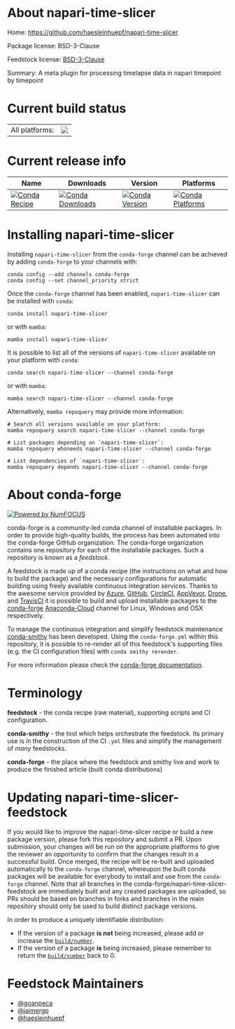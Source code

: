 About napari-time-slicer
========================

Home: https://github.com/haesleinhuepf/napari-time-slicer

Package license: BSD-3-Clause

Feedstock license: [BSD-3-Clause](https://github.com/conda-forge/napari-time-slicer-feedstock/blob/main/LICENSE.txt)

Summary: A meta plugin for processing timelapse data in napari timepoint by timepoint

Current build status
====================


<table><tr><td>All platforms:</td>
    <td>
      <a href="https://dev.azure.com/conda-forge/feedstock-builds/_build/latest?definitionId=15239&branchName=main">
        <img src="https://dev.azure.com/conda-forge/feedstock-builds/_apis/build/status/napari-time-slicer-feedstock?branchName=main">
      </a>
    </td>
  </tr>
</table>

Current release info
====================

| Name | Downloads | Version | Platforms |
| --- | --- | --- | --- |
| [![Conda Recipe](https://img.shields.io/badge/recipe-napari--time--slicer-green.svg)](https://anaconda.org/conda-forge/napari-time-slicer) | [![Conda Downloads](https://img.shields.io/conda/dn/conda-forge/napari-time-slicer.svg)](https://anaconda.org/conda-forge/napari-time-slicer) | [![Conda Version](https://img.shields.io/conda/vn/conda-forge/napari-time-slicer.svg)](https://anaconda.org/conda-forge/napari-time-slicer) | [![Conda Platforms](https://img.shields.io/conda/pn/conda-forge/napari-time-slicer.svg)](https://anaconda.org/conda-forge/napari-time-slicer) |

Installing napari-time-slicer
=============================

Installing `napari-time-slicer` from the `conda-forge` channel can be achieved by adding `conda-forge` to your channels with:

```
conda config --add channels conda-forge
conda config --set channel_priority strict
```

Once the `conda-forge` channel has been enabled, `napari-time-slicer` can be installed with `conda`:

```
conda install napari-time-slicer
```

or with `mamba`:

```
mamba install napari-time-slicer
```

It is possible to list all of the versions of `napari-time-slicer` available on your platform with `conda`:

```
conda search napari-time-slicer --channel conda-forge
```

or with `mamba`:

```
mamba search napari-time-slicer --channel conda-forge
```

Alternatively, `mamba repoquery` may provide more information:

```
# Search all versions available on your platform:
mamba repoquery search napari-time-slicer --channel conda-forge

# List packages depending on `napari-time-slicer`:
mamba repoquery whoneeds napari-time-slicer --channel conda-forge

# List dependencies of `napari-time-slicer`:
mamba repoquery depends napari-time-slicer --channel conda-forge
```


About conda-forge
=================

[![Powered by
NumFOCUS](https://img.shields.io/badge/powered%20by-NumFOCUS-orange.svg?style=flat&colorA=E1523D&colorB=007D8A)](https://numfocus.org)

conda-forge is a community-led conda channel of installable packages.
In order to provide high-quality builds, the process has been automated into the
conda-forge GitHub organization. The conda-forge organization contains one repository
for each of the installable packages. Such a repository is known as a *feedstock*.

A feedstock is made up of a conda recipe (the instructions on what and how to build
the package) and the necessary configurations for automatic building using freely
available continuous integration services. Thanks to the awesome service provided by
[Azure](https://azure.microsoft.com/en-us/services/devops/), [GitHub](https://github.com/),
[CircleCI](https://circleci.com/), [AppVeyor](https://www.appveyor.com/),
[Drone](https://cloud.drone.io/welcome), and [TravisCI](https://travis-ci.com/)
it is possible to build and upload installable packages to the
[conda-forge](https://anaconda.org/conda-forge) [Anaconda-Cloud](https://anaconda.org/)
channel for Linux, Windows and OSX respectively.

To manage the continuous integration and simplify feedstock maintenance
[conda-smithy](https://github.com/conda-forge/conda-smithy) has been developed.
Using the ``conda-forge.yml`` within this repository, it is possible to re-render all of
this feedstock's supporting files (e.g. the CI configuration files) with ``conda smithy rerender``.

For more information please check the [conda-forge documentation](https://conda-forge.org/docs/).

Terminology
===========

**feedstock** - the conda recipe (raw material), supporting scripts and CI configuration.

**conda-smithy** - the tool which helps orchestrate the feedstock.
                   Its primary use is in the construction of the CI ``.yml`` files
                   and simplify the management of *many* feedstocks.

**conda-forge** - the place where the feedstock and smithy live and work to
                  produce the finished article (built conda distributions)


Updating napari-time-slicer-feedstock
=====================================

If you would like to improve the napari-time-slicer recipe or build a new
package version, please fork this repository and submit a PR. Upon submission,
your changes will be run on the appropriate platforms to give the reviewer an
opportunity to confirm that the changes result in a successful build. Once
merged, the recipe will be re-built and uploaded automatically to the
`conda-forge` channel, whereupon the built conda packages will be available for
everybody to install and use from the `conda-forge` channel.
Note that all branches in the conda-forge/napari-time-slicer-feedstock are
immediately built and any created packages are uploaded, so PRs should be based
on branches in forks and branches in the main repository should only be used to
build distinct package versions.

In order to produce a uniquely identifiable distribution:
 * If the version of a package **is not** being increased, please add or increase
   the [``build/number``](https://docs.conda.io/projects/conda-build/en/latest/resources/define-metadata.html#build-number-and-string).
 * If the version of a package **is** being increased, please remember to return
   the [``build/number``](https://docs.conda.io/projects/conda-build/en/latest/resources/define-metadata.html#build-number-and-string)
   back to 0.

Feedstock Maintainers
=====================

* [@goanpeca](https://github.com/goanpeca/)
* [@jaimergp](https://github.com/jaimergp/)
* [@haesleinhuepf](https://github.com/haesleinhuepf/)

